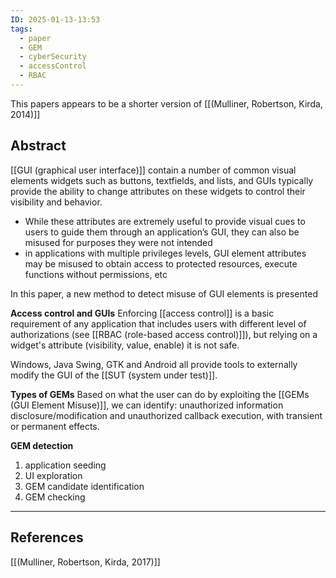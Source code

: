 ```yaml
---
ID: 2025-01-13-13:53
tags:
  - paper
  - GEM
  - cyberSecurity
  - accessControl
  - RBAC
---
```

This papers appears to be a shorter version of [[(Mulliner, Robertson, Kirda, 2014)]]

## Abstract

[[GUI (graphical user interface)]] contain a number of common visual elements widgets such as buttons, textfields, and lists, and GUIs typically provide the ability to change attributes on these widgets to control their visibility and behavior. 
- While these attributes are extremely useful to provide visual cues to users to guide them through an application’s GUI, they can also be misused for purposes they were not intended
- in applications with multiple privileges levels, GUI element attributes may be misused to obtain access to protected resources, execute functions without permissions, etc

In this paper, a new method to detect misuse of GUI elements is presented

**Access control and GUIs**
Enforcing [[access control]] is a basic requirement of any application that includes users with different level of authorizations (see [[RBAC (role-based access control)]]), but relying on a widget's attribute (visibility, value, enable) it is not safe.

Windows, Java Swing, GTK and Android all provide tools to externally modify the GUI of the [[SUT (system under test)]].

**Types of GEMs**
Based on what the user can do by exploiting the [[GEMs (GUI Element Misuse)]], we can identify: unauthorized information disclosure/modification and unauthorized callback execution, with transient or permanent effects.

**GEM detection**
1) application seeding
2) UI exploration
3) GEM candidate identification
4) GEM checking

---
## References
[[(Mulliner, Robertson, Kirda, 2017)]]